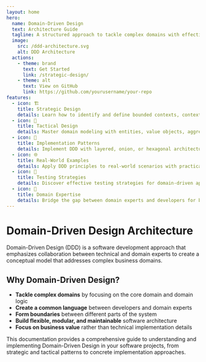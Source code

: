 ```yaml
---
layout: home
hero:
  name: Domain-Driven Design
  text: Architecture Guide
  tagline: A structured approach to tackle complex domains with effective software design and development.
  image:
    src: /ddd-architecture.svg
    alt: DDD Architecture
  actions:
    - theme: brand
      text: Get Started
      link: /strategic-design/
    - theme: alt
      text: View on GitHub
      link: https://github.com/yourusername/your-repo
features:
  - icon: 🏗️
    title: Strategic Design
    details: Learn how to identify and define bounded contexts, context mapping, and establish a ubiquitous language.
  - icon: 🧩
    title: Tactical Design
    details: Master domain modeling with entities, value objects, aggregates, domain events, and repositories.
  - icon: 🔄
    title: Implementation Patterns
    details: Implement DDD with layered, onion, or hexagonal architecture, CQRS, and event sourcing.
  - icon: 🌐
    title: Real-World Examples
    details: Apply DDD principles to real-world scenarios with practical code examples and best practices.
  - icon: 🧪
    title: Testing Strategies
    details: Discover effective testing strategies for domain-driven applications at different levels.
  - icon: 🧠
    title: Domain Expertise
    details: Bridge the gap between domain experts and developers for better software solutions.
---
```


# Domain-Driven Design Architecture

Domain-Driven Design (DDD) is a software development approach that emphasizes collaboration between technical and domain experts to create a conceptual model that addresses complex business domains.

<InteractiveDDDDiagram />

## Why Domain-Driven Design?

- **Tackle complex domains** by focusing on the core domain and domain logic
- **Create a common language** between developers and domain experts
- **Form boundaries** between different parts of the system
- **Build flexible, modular, and maintainable** software architecture
- **Focus on business value** rather than technical implementation details

This documentation provides a comprehensive guide to understanding and implementing Domain-Driven Design in your software projects, from strategic and tactical patterns to concrete implementation approaches. 